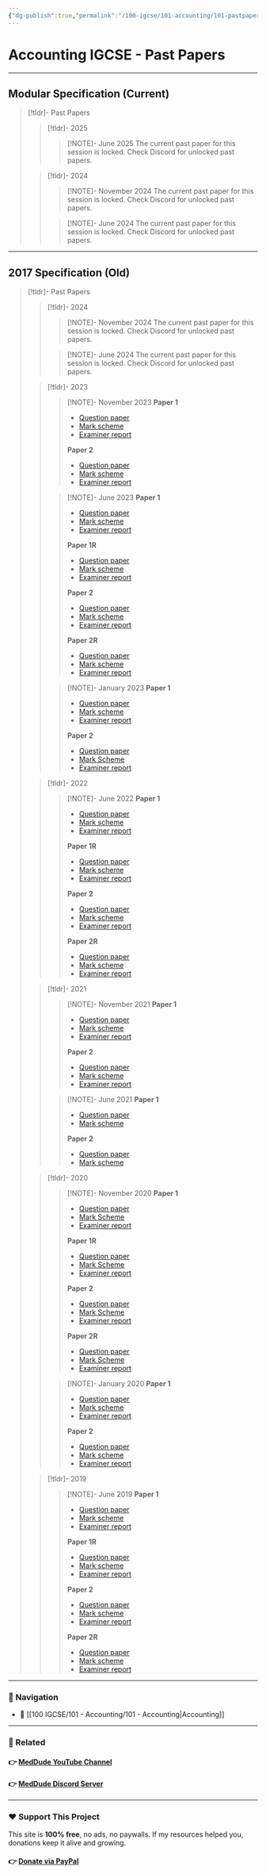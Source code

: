 ```yaml
---
{"dg-publish":true,"permalink":"/100-igcse/101-accounting/101-pastpapers/","created":"2025-06-16T07:41:49.344+03:00","updated":"2025-07-02T05:44:38.486+03:00"}
---
```


# Accounting IGCSE - Past Papers

---
## Modular Specification (Current)

> [!tldr]- Past Papers
> > [!tldr]- 2025
> > > [!NOTE]- June 2025
> > > The current past paper for this session is locked. Check Discord for unlocked past papers.
>
> > [!tldr]- 2024
> > > [!NOTE]- November 2024
> >> The current past paper for this session is locked. Check Discord for unlocked past papers.
> >
> > > [!NOTE]- June 2024
> > > The current past paper for this session is locked. Check Discord for unlocked past papers.

---
## 2017 Specification (Old)

> [!tldr]- Past Papers
> > [!tldr]- 2024
> > > [!NOTE]- November 2024
> > > The current past paper for this session is locked. Check Discord for unlocked past papers.
> >
> > > [!NOTE]- June 2024
> > > The current past paper for this session is locked. Check Discord for unlocked past papers.
> 
> > [!tldr]- 2023
> > > [!NOTE]- November 2023
> > > **Paper 1**
> > > - [Question paper](https://qualifications.pearson.com/content/dam/pdf/International-GCSE/Accounting/2017/Exam-materials/4ac1-01-que-20231103.pdf)
> > > - [Mark scheme](https://qualifications.pearson.com/content/dam/pdf/International-GCSE/Accounting/2017/Exam-materials/4ac1-01-rms-20240125.pdf)
> > > - [Examiner report](https://qualifications.pearson.com/content/dam/pdf/International-GCSE/Accounting/2017/Exam-materials/4ac1-01-pef-20240125.pdf)
> > >
> > > **Paper 2**
> > > - [Question paper](https://qualifications.pearson.com/content/dam/pdf/International-GCSE/Accounting/2017/Exam-materials/4ac1-02-que-20231121.pdf)
> > > - [Mark scheme](https://qualifications.pearson.com/content/dam/pdf/International-GCSE/Accounting/2017/Exam-materials/4ac1-02-rms-20240125.pdf)
> > > - [Examiner report](https://qualifications.pearson.com/content/dam/pdf/International-GCSE/Accounting/2017/Exam-materials/4ac1-02-pef-20240125.pdf)
> >
> > > [!NOTE]- June 2023
> > >  **Paper 1**
> > > - [Question paper](https://qualifications.pearson.com/content/dam/pdf/International-GCSE/Accounting/2017/Exam-materials/4ac1-01-que-20230517.pdf)
> > > - [Mark scheme](https://qualifications.pearson.com/content/dam/pdf/International-GCSE/Accounting/2017/Exam-materials/4ac1-01-rms-20230824.pdf)
> > > - [Examiner report](https://qualifications.pearson.com/content/dam/pdf/International-GCSE/Accounting/2017/Exam-materials/4ac1-01-pef-20230824.pdf)
> > > 
> > > **Paper 1R**
> > > - [Question paper](https://qualifications.pearson.com/content/dam/pdf/International-GCSE/Accounting/2017/Exam-materials/4ac1-01r-que-20230517.pdf)
> > > - [Mark scheme](https://qualifications.pearson.com/content/dam/pdf/International-GCSE/Accounting/2017/Exam-materials/4ac1-01r-rms-20230824.pdf)
> > > - [Examiner report](https://qualifications.pearson.com/content/dam/pdf/International-GCSE/Accounting/2017/Exam-materials/4ac1-01r-pef-20230824.pdf)
> > > 
> > > **Paper 2**
> > > - [Question paper](https://qualifications.pearson.com/content/dam/pdf/International-GCSE/Accounting/2017/Exam-materials/4ac1-02-que-20230606.pdf)
> > > - [Mark scheme](https://qualifications.pearson.com/content/dam/pdf/International-GCSE/Accounting/2017/Exam-materials/4ac1-02-rms-20230824.pdf)
> > > - [Examiner report](https://qualifications.pearson.com/content/dam/pdf/International-GCSE/Accounting/2017/Exam-materials/4ac1-02-pef-20230824.pdf)
> > > 
> > > **Paper 2R**
> > > - [Question paper](https://qualifications.pearson.com/content/dam/pdf/International-GCSE/Accounting/2017/Exam-materials/4ac1-02r-que-20230606.pdf)
> > > - [Mark scheme](https://qualifications.pearson.com/content/dam/pdf/International-GCSE/Accounting/2017/Exam-materials/4ac1-02r-rms-20230824.pdf)
> > > - [Examiner report](https://qualifications.pearson.com/content/dam/pdf/International-GCSE/Accounting/2017/Exam-materials/4ac1-02r-pef-20230824.pdf)
> >
> > > [!NOTE]- January 2023
> > >  **Paper 1**
> > > - [Question paper](https://qualifications.pearson.com/content/dam/pdf/International%20GCSE/Accounting/2017/Exam-materials/4ac1-01-que-20230110.pdf)
> > > - [Mark scheme](https://qualifications.pearson.com/content/dam/pdf/International%20GCSE/Accounting/2017/Exam-materials/4ac1-01-rms-20230302.pdf)
> > > - [Examiner report](https://qualifications.pearson.com/content/dam/pdf/International%20GCSE/Accounting/2017/Exam-materials/4ac1-01-pef-20230302.pdf)
> > > 
> > > **Paper 2**
> > > - [Question paper](https://qualifications.pearson.com/content/dam/pdf/International%20GCSE/Accounting/2017/Exam-materials/4ac1-02-que-20230117.pdf)
> > > - [Mark Scheme](https://qualifications.pearson.com/content/dam/pdf/International%20GCSE/Accounting/2017/Exam-materials/4ac1-02-rms-20230302.pdf)
> > > - [Examiner report](https://qualifications.pearson.com/content/dam/pdf/International%20GCSE/Accounting/2017/Exam-materials/4ac1-02-pef-20230302.pdf)
>
> > [!tldr]- 2022
> > > [!NOTE]- June 2022
> > >  **Paper 1**
> > > - [Question paper](https://qualifications.pearson.com/content/dam/pdf/International%20GCSE/Accounting/2017/Exam-materials/4ac1-01-que-20220518.pdf)
> > >- [Mark scheme](https://qualifications.pearson.com/content/dam/pdf/International%20GCSE/Accounting/2017/Exam-materials/4ac1-01-rms-20220825.pdf)
> > > - [Examiner report](https://qualifications.pearson.com/content/dam/pdf/International%20GCSE/Accounting/2017/Exam-materials/4ac1-01-pef-20220825.pdf)
> > > 
> > > **Paper 1R**
> > > - [Question paper](https://qualifications.pearson.com/content/dam/pdf/International%20GCSE/Accounting/2017/Exam-materials/4ac1-01r-que-20220518.pdf)
> > > - [Mark scheme](https://qualifications.pearson.com/content/dam/pdf/International%20GCSE/Accounting/2017/Exam-materials/4ac1-01r-rms-20220825.pdf)
> > > - [Examiner report](https://qualifications.pearson.com/content/dam/pdf/International%20GCSE/Accounting/2017/Exam-materials/4ac1-01r-pef-20220825.pdf)
> > > 
> > > **Paper 2**
> > > - [Question paper](https://qualifications.pearson.com/content/dam/pdf/International%20GCSE/Accounting/2017/Exam-materials/4ac1-02-que-20220615.pdf)
> > > - [Mark scheme](https://qualifications.pearson.com/content/dam/pdf/International%20GCSE/Accounting/2017/Exam-materials/4ac1-02-rms-20220825.pdf)
> > > - [Examiner report](https://qualifications.pearson.com/content/dam/pdf/International%20GCSE/Accounting/2017/Exam-materials/4ac1-02-pef-20220825.pdf)
> > > 
> > > **Paper 2R**
> > > - [Question paper](https://qualifications.pearson.com/content/dam/pdf/International%20GCSE/Accounting/2017/Exam-materials/4ac1-02r-que-20220615.pdf)
> > > - [Mark scheme](https://qualifications.pearson.com/content/dam/pdf/International%20GCSE/Accounting/2017/Exam-materials/4ac1-02r-rms-20220825.pdf)
> > > - [Examiner report](https://qualifications.pearson.com/content/dam/pdf/International%20GCSE/Accounting/2017/Exam-materials/4ac1-02r-pef-20220825.pdf)
>
> > [!tldr]- 2021
> > > [!NOTE]- November 2021
> > >  **Paper 1**
> > > - [Question paper](https://qualifications.pearson.com/content/dam/pdf/International%20GCSE/Accounting/2017/Exam-materials/4AC1_01_que_20211111.pdf)
> > > - [Mark scheme](https://qualifications.pearson.com/content/dam/pdf/International%20GCSE/Accounting/2017/Exam-materials/4ac1-01-rms-20220224.pdf)
> > > - [Examiner report](https://qualifications.pearson.com/content/dam/pdf/International%20GCSE/Accounting/2017/Exam-materials/4AC1_01_pef_20220224.pdf)
> > > 
> > > **Paper 2**
> > > - [Question paper](https://qualifications.pearson.com/content/dam/pdf/International%20GCSE/Accounting/2017/Exam-materials/4AC1_02_que_20211201.pdf)
> > > - [Mark scheme](https://qualifications.pearson.com/content/dam/pdf/International%20GCSE/Accounting/2017/Exam-materials/4AC1_02_rms_20220224.pdf)
> > > - [Examiner report](https://qualifications.pearson.com/content/dam/pdf/International%20GCSE/Accounting/2017/Exam-materials/4AC1_02_pef_20220224.pdf)
> > 
> > > [!NOTE]- June 2021
> > >  **Paper 1**
> > > - [Question paper](https://qualifications.pearson.com/content/dam/pdf/International%20GCSE/Accounting/Exam-materials/4AC1_01_que_20210428.pdf)
> > > - [Mark scheme](https://qualifications.pearson.com/content/dam/pdf/International%20GCSE/Accounting/2017/Exam-materials/4AC1_01_rms_20210604.pdf)
> > > 
> > > **Paper 2**
> > > - [Question paper](https://qualifications.pearson.com/content/dam/pdf/International%20GCSE/Accounting/Exam-materials/4AC1_02_que_20210505.pdf)
> > > - [Mark scheme](https://qualifications.pearson.com/content/dam/pdf/International%20GCSE/Accounting/2017/Exam-materials/4AC1_02_rms_20210604.pdf)
>
> > [!tldr]- 2020
> > > [!NOTE]- November 2020
> > >  **Paper 1**
> > > - [Question paper](https://qualifications.pearson.com/content/dam/pdf/International%20GCSE/Accounting/2017/Exam-materials/4AC1_01_que_20201107.pdf)
> > > - [Mark Scheme](https://qualifications.pearson.com/content/dam/pdf/International%20GCSE/Accounting/2017/Exam-materials/4AC1_01_msc_20210211.pdf)
> > > - [Examiner report](https://qualifications.pearson.com/content/dam/pdf/International%20GCSE/Accounting/2017/Exam-materials/4AC1_01_pef_20210211.pdf)
> > > 
> > > **Paper 1R**
> > > - [Question paper](https://qualifications.pearson.com/content/dam/pdf/International%20GCSE/Accounting/2017/Exam-materials/4AC1_01R_que_20201107.pdf)
> > > - [Mark Scheme](https://qualifications.pearson.com/content/dam/pdf/International%20GCSE/Accounting/2017/Exam-materials/4AC1_01R_msc_20210211.pdf)
> > > - [Examiner report](https://qualifications.pearson.com/content/dam/pdf/International%20GCSE/Accounting/2017/Exam-materials/4AC1_01R_pef_20210211.pdf)
> > > 
> > > **Paper 2**
> > > - [Question paper](https://qualifications.pearson.com/content/dam/pdf/International%20GCSE/Accounting/2017/Exam-materials/4AC1_02_que_20201113.pdf)
> > > - [Mark Scheme](https://qualifications.pearson.com/content/dam/pdf/International%20GCSE/Accounting/2017/Exam-materials/4AC1_02_msc_20210211.pdf)
> > > - [Examiner report](https://qualifications.pearson.com/content/dam/pdf/International%20GCSE/Accounting/2017/Exam-materials/4AC1_02_pef_20210211.pdf)
> > > 
> > > **Paper 2R**
> > > - [Question paper](https://qualifications.pearson.com/content/dam/pdf/International%20GCSE/Accounting/2017/Exam-materials/4AC1_02R_que_20201113.pdf)
> > > - [Mark Scheme](https://qualifications.pearson.com/content/dam/pdf/International%20GCSE/Accounting/2017/Exam-materials/4AC1_02R_msc_20210211.pdf)
> > > - [Examiner report](https://qualifications.pearson.com/content/dam/pdf/International%20GCSE/Accounting/2017/Exam-materials/4AC1_02R_pef_20210211.pdf)
> > 
> > > [!NOTE]- January 2020
> > >  **Paper 1**
> > > - [Question paper](https://qualifications.pearson.com/content/dam/pdf/International%20GCSE/Accounting/2017/Exam-materials/4AC1_01_que_20200305.pdf)
> > > - [Mark scheme](https://qualifications.pearson.com/content/dam/pdf/International%20GCSE/Accounting/2017/Exam-materials/4AC1_01_rms_20200305.pdf)
> > > - [Examiner report](https://qualifications.pearson.com/content/dam/pdf/International%20GCSE/Accounting/2017/Exam-materials/4AC1_01_pef_20200305.pdf)
> > > 
> > > **Paper 2**
> > > - [Question paper](https://qualifications.pearson.com/content/dam/pdf/International%20GCSE/Accounting/2017/Exam-materials/4AC1_02_que_20200305.pdf)
> > > - [Mark scheme](https://qualifications.pearson.com/content/dam/pdf/International%20GCSE/Accounting/2017/Exam-materials/4AC1_02_rms_20200305.pdf)
> > > - [Examiner report](https://qualifications.pearson.com/content/dam/pdf/International%20GCSE/Accounting/2017/Exam-materials/4AC1_02_pef_20200305.pdf)
>
> > [!tldr]- 2019
> > > [!NOTE]- June 2019
> > >  **Paper 1**
> > > - [Question paper](https://qualifications.pearson.com/content/dam/pdf/International%20GCSE/Accounting/2017/Exam-materials/4AC1_01_que_20190511.pdf)
> > > - [Mark scheme](https://qualifications.pearson.com/content/dam/pdf/International%20GCSE/Accounting/2017/Exam-materials/4AC1_01_rms_20190822.pdf)
> > > - [Examiner report](https://qualifications.pearson.com/content/dam/pdf/International%20GCSE/Accounting/2017/Exam-materials/4AC1_01_pef_20190822.pdf)
> > > 
> > > **Paper 1R**
> > > - [Question paper](https://qualifications.pearson.com/content/dam/pdf/International%20GCSE/Accounting/2017/Exam-materials/4AC1_01R_que_20190511.pdf)
> > > - [Mark scheme](https://qualifications.pearson.com/content/dam/pdf/International%20GCSE/Accounting/2017/Exam-materials/4AC1_01R_rms_20190822.pdf)
> > > - [Examiner report](https://qualifications.pearson.com/content/dam/pdf/International%20GCSE/Accounting/2017/Exam-materials/4AC1_01R_pef_20190822.pdf)
> > > 
> > > **Paper 2**
> > > - [Question paper](https://qualifications.pearson.com/content/dam/pdf/International%20GCSE/Accounting/2017/Exam-materials/4AC1_02_que_20190515.pdf)
> > > - [Mark scheme](https://qualifications.pearson.com/content/dam/pdf/International%20GCSE/Accounting/2017/Exam-materials/4AC1_02_rms_20190822.pdf)
> > > - [Examiner report](https://qualifications.pearson.com/content/dam/pdf/International%20GCSE/Accounting/2017/Exam-materials/4AC1_02_pef_20190822.pdf)
> > > 
> > > **Paper 2R**
> > > - [Question paper](https://qualifications.pearson.com/content/dam/pdf/International%20GCSE/Accounting/2017/Exam-materials/4AC1_02R_que_20190515.pdf)
> > > - [Mark scheme](https://qualifications.pearson.com/content/dam/pdf/International%20GCSE/Accounting/2017/Exam-materials/4AC1_02R_rms_20190822.pdf)
> > > - [Examiner report](https://qualifications.pearson.com/content/dam/pdf/International%20GCSE/Accounting/2017/Exam-materials/4AC1_02R_pef_20190822.pdf)

---

### 🧭 Navigation

- 📁 [[100 IGCSE/101 - Accounting/101 - Accounting\|Accounting]]

---
### 🔗 Related

#### 👉 [MedDude YouTube Channel](https://www.youtube.com/@MedDudee)
#### 👉 [MedDude Discord Server](https://discord.com/invite/gQw6Smx8nX)

--- 
### ❤️ Support This Project

This site is **100% free**, no ads, no paywalls. If my resources helped you, donations keep it alive and growing.  
#### 👉 **[Donate via PayPal](https://www.paypal.com/donate/?hosted_button_id=S5N6JJWSWU8MQ)**  

